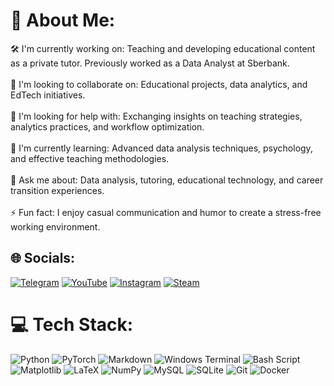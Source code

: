 # 💫 About Me:
🛠️ I'm currently working on: Teaching and developing educational content as a private tutor. Previously worked as a Data Analyst at Sberbank.<br><br>👥 I'm looking to collaborate on: Educational projects, data analytics, and EdTech initiatives.<br><br>🤝 I'm looking for help with: Exchanging insights on teaching strategies, analytics practices, and workflow optimization.<br><br>🌱 I'm currently learning: Advanced data analysis techniques, psychology, and effective teaching methodologies.<br><br>💬 Ask me about: Data analysis, tutoring, educational technology, and career transition experiences.<br><br>⚡ Fun fact: I enjoy casual communication and humor to create a stress-free working environment.

## 🌐 Socials:
[![Telegram](https://img.shields.io/badge/Telegram-0088cc.svg?style=for-the-badge&logo=telegram&logoColor=white)](https://t.me/jabrail_digital)
[![YouTube](https://img.shields.io/badge/YouTube-%23FF0000.svg?style=for-the-badge&logo=youtube&logoColor=white)](https://youtube.com/@https://www.youtube.com/@JabrailKhalil)
[![Instagram](https://img.shields.io/badge/Instagram-%23E4405F.svg?style=for-the-badge&logo=instagram&logoColor=white)](https://instagram.com/jabrailkhalilov)
[![Steam](https://img.shields.io/badge/Steam-000000.svg?style=for-the-badge&logo=steam&logoColor=white)](https://steamcommunity.com/id/kiddance/)


# 💻 Tech Stack:
![Python](https://img.shields.io/badge/python-3670A0?style=for-the-badge&logo=python&logoColor=ffdd54) ![PyTorch](https://img.shields.io/badge/PyTorch-%23EE4C2C.svg?style=for-the-badge&logo=PyTorch&logoColor=white) ![Markdown](https://img.shields.io/badge/markdown-%23000000.svg?style=for-the-badge&logo=markdown&logoColor=white) ![Windows Terminal](https://img.shields.io/badge/Windows%20Terminal-%234D4D4D.svg?style=for-the-badge&logo=windows-terminal&logoColor=white) ![Bash Script](https://img.shields.io/badge/bash_script-%23121011.svg?style=for-the-badge&logo=gnu-bash&logoColor=white) ![Matplotlib](https://img.shields.io/badge/Matplotlib-%23ffffff.svg?style=for-the-badge&logo=Matplotlib&logoColor=black) ![LaTeX](https://img.shields.io/badge/latex-%23008080.svg?style=for-the-badge&logo=latex&logoColor=white) ![NumPy](https://img.shields.io/badge/numpy-%23013243.svg?style=for-the-badge&logo=numpy&logoColor=white) ![MySQL](https://img.shields.io/badge/mysql-4479A1.svg?style=for-the-badge&logo=mysql&logoColor=white) ![SQLite](https://img.shields.io/badge/sqlite-%2307405e.svg?style=for-the-badge&logo=sqlite&logoColor=white) ![Git](https://img.shields.io/badge/git-%23F05033.svg?style=for-the-badge&logo=git&logoColor=white) ![Docker](https://img.shields.io/badge/docker-%230db7ed.svg?style=for-the-badge&logo=docker&logoColor=white)
